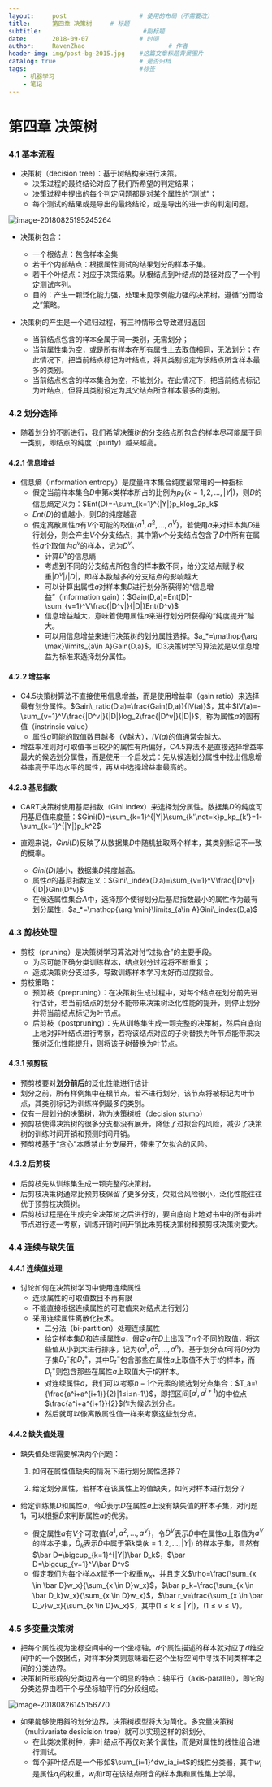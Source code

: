 ```yaml
---
layout:     post   				    # 使用的布局（不需要改）
title:      第四章 决策树		# 标题 
subtitle:                            #副标题
date:       2018-09-07 				# 时间
author:     RavenZhao 						# 作者
header-img: img/post-bg-2015.jpg 	#这篇文章标题背景图片
catalog: true 						# 是否归档
tags:								#标签
    - 机器学习
    - 笔记
---
```


# 第四章 决策树

### 4.1 基本流程

- 决策树（decision tree）：基于树结构来进行决策。
  - 决策过程的最终结论对应了我们所希望的判定结果；
  - 决策过程中提出的每个判定问题都是对某个属性的“测试”；
  - 每个测试的结果或是导出的最终结论，或是导出的进一步的判定问题。

![image-20180825195245264](assets/image-20180825195245264.png)

- 决策树包含：
  - 一个根结点：包含样本全集
  - 若干个内部结点：根据属性测试的结果划分的样本子集。
  - 若干个叶结点：对应于决策结果。从根结点到叶结点的路径对应了一个判定测试序列。
  - 目的：产生一颗泛化能力强，处理未见示例能力强的决策树。遵循“分而治之”策略。

- 决策树的产生是一个递归过程，有三种情形会导致递归返回
  - 当前结点包含的样本全属于同一类别，无需划分；
  - 当前属性集为空，或是所有样本在所有属性上去取值相同，无法划分；在此情况下，把当前结点标记为叶结点，将其类别设定为该结点所含样本最多的类别。
  - 当前结点包含的样本集合为空，不能划分。在此情况下，把当前结点标记为叶结点，但将其类别设定为其父结点所含样本最多的类别。

### 4.2 划分选择

- 随着划分的不断进行，我们希望决策树的分支结点所包含的样本尽可能属于同一类别，即结点的纯度（purity）越来越高。

#### 4.2.1 信息增益

- 信息熵（information entropy）是度量样本集合纯度最常用的一种指标
  - 假定当前样本集合$D$中第$k$类样本所占的比例为$p_k(k=1,2,...,|Y|)$，则$D$的信息熵定义为：$Ent(D)=-\sum_{k=1}^{|Y|}p_klog_2p_k$
  - $Ent(D)$的值越小，则$D$的纯度越高
  - 假定离散属性$a$有$V$个可能的取值$\{a^1,a^2,…,a^V\}$，若使用$a$来对样本集$D$进行划分，则会产生$V$个分支结点，其中第$v$个分支结点包含了$D$中所有在属性$a$个取值为$a^v$的样本，记为$D^v$。
    - 计算$D^v$的信息熵
    - 考虑到不同的分支结点所包含的样本数不同，给分支结点赋予权重$|D^v|/|D|$，即样本数越多的分支结点的影响越大
    - 可以计算出属性$a$对样本集$D$进行划分所获得的“信息增益”（information gain）：$Gain(D,a)=Ent(D)-\sum_{v=1}^V\frac{|D^v|}{|D|}Ent(D^v)$
    - 信息增益越大，意味着使用属性$a$来进行划分所获得的“纯度提升”越大。
    - 可以用信息增益来进行决策树的划分属性选择。$a_*=\mathop{\arg \max}\limits_{a\in A}Gain(D,a)$，ID3决策树学习算法就是以信息增益为标准来选择划分属性。

#### 4.2.2 增益率

- C4.5决策树算法不直接使用信息增益，而是使用增益率（gain ratio）来选择最有划分属性。$Gain\_ratio(D,a)=\frac{Gain(D,a)}{IV(a)}$，其中$IV(a)=-\sum_{v=1}^V\frac{|D^v|}{|D|}log_2\frac{|D^v|}{|D|}$，称为属性$a$的固有值（instrinsic value）
  - 属性$a$可能的取值数目越多（V越大），$IV(a)$的值通常会越大。
- 增益率准则对可取值书目较少的属性有所偏好，C4.5算法不是直接选择增益率最大的候选划分属性，而是使用一个启发式：先从候选划分属性中找出信息增益率高于平均水平的属性，再从中选择增益率最高的。

#### 4.2.3 基尼指数

- CART决策树使用基尼指数（Gini index）来选择划分属性。数据集$D$的纯度可用基尼值来度量：$Gini(D)=\sum_{k=1}^{|Y|}\sum_{k'\not=k}p_kp_{k'}=1-\sum_{k=1}^{|Y|}p_k^2$

- 直观来说，$Gini(D)$反映了从数据集$D$中随机抽取两个样本，其类别标记不一致的概率。
  - $Gini(D)$越小，数据集$D$纯度越高。
  - 属性$a$的基尼指数定义：$Gini\_index(D,a)=\sum_{v=1}^V\frac{|D^v|}{|D|}Gini(D^v)$
  - 在候选属性集合$A$中，选择那个使得划分后基尼指数最小的属性作为最有划分属性，$a_*=\mathop{\arg \min}\limits_{a\in A}Gini\_index(D,a)$

### 4.3 剪枝处理

- 剪枝（pruning）是决策树学习算法对付“过拟合”的主要手段。
  - 为尽可能正确分类训练样本，结点划分过程将不断重复；
  - 造成决策树分支过多，导致训练样本学习太好而过度拟合。
- 剪枝策略：
  - 预剪枝（prepruning）：在决策树生成过程中，对每个结点在划分前先进行估计，若当前结点的划分不能带来决策树泛化性能的提升，则停止划分并将当前结点标记为叶节点。
  - 后剪枝（postpruning）：先从训练集生成一颗完整的决策树，然后自底向上地对非叶结点进行考察，若将该结点对应的子树替换为叶节点能带来决策树泛化性能提升，则将该子树替换为叶节点。

#### 4.3.1 预剪枝

- 预剪枝要对**划分前后**的泛化性能进行估计
- 划分之前，所有样例集中在根节点，若不进行划分，该节点将被标记为叶节点，其类别标记为训练样例最多的类别。
- 仅有一层划分的决策树，称为决策树桩（decision stump）
- 预剪枝使得决策树的很多分支都没有展开，降低了过拟合的风险，减少了决策树的训练时间开销和预测时间开销。
- 预剪枝基于“贪心”本质禁止分支展开，带来了欠拟合的风险。

#### 4.3.2 后剪枝

- 后剪枝先从训练集生成一颗完整的决策树。
- 后剪枝决策树通常比预剪枝保留了更多分支，欠拟合风险很小，泛化性能往往优于预剪枝决策树。
- 后剪枝过程是在生成完全决策树之后进行的，要自底向上地对书中的所有非叶节点进行逐一考察，训练开销时间开销比未剪枝决策树和预剪枝决策树要大。

### 4.4 连续与缺失值

#### 4.4.1 连续值处理

- 讨论如何在决策树学习中使用连续属性
  - 连续属性的可取值数目不再有限
  - 不能直接根据连续属性的可取值来对结点进行划分
  - 采用连续属性离散化技术。
    - 二分法（bi-partition）处理连续属性
    - 给定样本集$D$和连续属性$a$，假定$a$在$D$上出现了$n$个不同的取值，将这些值从小到大进行排序，记为$\{a^1,a^2,...,a^n\}$。基于划分点$t$可将$D$分为子集$D_t^-$和$D_t^+$，其中$D_t^-$包含那些在属性$a$上取值不大于$t$的样本，而$D_t^+$则包含那些在属性$a$上取值大于$t$的样本。
    - 对连续属性$a$，我们可以考察$n-1$个元素的候选划分点集合：$T_a=\{\frac{a^i+a^{i+1}}{2}|1≤i≤n-1\}$，即把区间$[a^i,a^{i+1})$的中位点$\frac{a^i+a^{i+1}}{2}$作为候选划分点。
    - 然后就可以像离散属性值一样来考察这些划分点。

#### 4.4.2 缺失值处理

- 缺失值处理需要解决两个问题：

  1. 如何在属性值缺失的情况下进行划分属性选择？

  2. 给定划分属性，若样本在该属性上的值缺失，如何对样本进行划分？

- 给定训练集$D$和属性$a$，令$\bar D$表示$D$在属性$a$上没有缺失值的样本子集，对问题1，可以根据$\bar D$来判断属性$a$的优劣。
  - 假定属性$a$有$V$个可取值$\{a^1,a^2,...,a^V\}$，令$\bar D^V$表示$\bar D$中在属性$a$上取值为$a^V$的样本子集，$\bar D_k$表示$\bar D$中属于第$k$类$(k=1,2,...,|Y|)$ 的样本子集，显然有$\bar D=\bigcup_{k=1}^{|Y|}\bar D_k$，$\bar D=\bigcup_{v=1}^V\bar D^v$
  - 假定我们为每个样本$x$赋予一个权重$w_x$，并且定义$\rho=\frac{\sum_{x \in \bar D}w_x}{\sum_{x \in D}w_x}$，$\bar p_k=\frac{\sum_{x \in \bar D_k}w_x}{\sum_{x \in D}w_x}$，$\bar r_v=\frac{\sum_{x \in \bar D_v}w_x}{\sum_{x \in D}w_x}$，其中$(1\le k\le |Y|)$，$(1\le v\le V)$。

### 4.5 多变量决策树

- 把每个属性视为坐标空间中的一个坐标轴，$d$个属性描述的样本就对应了$d$维空间中的一个数据点，对样本分类则意味着在这个坐标空间中寻找不同类样本之间的分类边界。
- 决策树所形成的分类边界有一个明显的特点：轴平行（axis-parallel），即它的分类边界由若干个与坐标轴平行的分段组成。

![image-20180826145156770](assets/image-20180826145156770.png)

- 如果能够使用斜的划分边界，决策树模型将大为简化。多变量决策树（multivariate desicision tree）就可以实现这样的斜划分。
  - 在此类决策树种，非叶结点不再仅对某个属性，而是对属性的线性组合进行测试。
  - 每个非叶结点是一个形如$\sum_{i=1}^dw_ia_i=t$的线性分类器，其中$w_i$是属性$a_i$的权重，$w_i$和$t$可在该结点所含的样本集和属性集上学得。